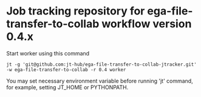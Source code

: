 # Job tracking repository for ega-file-transfer-to-collab workflow version 0.4.x

Start worker using this command

```
jt -g 'git@github.com:jt-hub/ega-file-transfer-to-collab-jtracker.git' -w ega-file-transfer-to-collab -r 0.4 worker
```

You may set necessary environment variable before running 'jt' command, for example, setting JT_HOME or PYTHONPATH.
